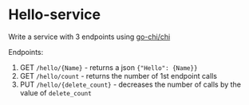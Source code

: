 # Hello-service

Write a service with 3 endpoints using [go-chi/chi](https://github.com/go-chi/chi)

Endpoints:

1. GET `/hello/{Name}` - returns a json `{"Hello": {Name}}`
2. GET `/hello/count` - returns the number of 1st endpoint calls
3. PUT `/hello/{delete_count}` - decreases the number of calls by the value of `delete_count`
